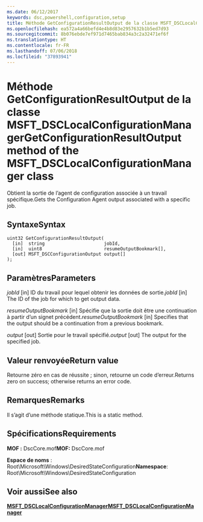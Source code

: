 ```yaml
---
ms.date: 06/12/2017
keywords: dsc,powershell,configuration,setup
title: Méthode GetConfigurationResultOutput de la classe MSFT_DSCLocalConfigurationManager
ms.openlocfilehash: ea572a4a66befd4e4b8d83e2957632b1b5ed7d93
ms.sourcegitcommit: 8b076ebde7ef971d7465bab834a3c2a32471ef6f
ms.translationtype: HT
ms.contentlocale: fr-FR
ms.lasthandoff: 07/06/2018
ms.locfileid: "37893941"
---
```

# <a name="getconfigurationresultoutput-method-of-the-msftdsclocalconfigurationmanager-class"></a><span data-ttu-id="c12da-103">Méthode GetConfigurationResultOutput de la classe MSFT_DSCLocalConfigurationManager</span><span class="sxs-lookup"><span data-stu-id="c12da-103">GetConfigurationResultOutput method of the MSFT_DSCLocalConfigurationManager class</span></span>

<span data-ttu-id="c12da-104">Obtient la sortie de l’agent de configuration associée à un travail spécifique.</span><span class="sxs-lookup"><span data-stu-id="c12da-104">Gets the Configuration Agent output associated with a specific job.</span></span>

## <a name="syntax"></a><span data-ttu-id="c12da-105">Syntaxe</span><span class="sxs-lookup"><span data-stu-id="c12da-105">Syntax</span></span>

```mof
uint32 GetConfigurationResultOutput(
  [in]  string                      jobId,
  [in]  uint8                       resumeOutputBookmark[],
  [out] MSFT_DSCConfigurationOutput output[]
);
```

## <a name="parameters"></a><span data-ttu-id="c12da-106">Paramètres</span><span class="sxs-lookup"><span data-stu-id="c12da-106">Parameters</span></span>

<span data-ttu-id="c12da-107">*jobId* \[in\] ID du travail pour lequel obtenir les données de sortie.</span><span class="sxs-lookup"><span data-stu-id="c12da-107">*jobId* \[in\] The ID of the job for which to get output data.</span></span>

<span data-ttu-id="c12da-108">*resumeOutputBookmark* \[in\] Spécifie que la sortie doit être une continuation à partir d’un signet précédent.</span><span class="sxs-lookup"><span data-stu-id="c12da-108">*resumeOutputBookmark* \[in\] Specifies that the output should be a continuation from a previous bookmark.</span></span>

<span data-ttu-id="c12da-109">*output* \[out\] Sortie pour le travail spécifié.</span><span class="sxs-lookup"><span data-stu-id="c12da-109">*output* \[out\] The output for the specified job.</span></span>

## <a name="return-value"></a><span data-ttu-id="c12da-110">Valeur renvoyée</span><span class="sxs-lookup"><span data-stu-id="c12da-110">Return value</span></span>

<span data-ttu-id="c12da-111">Retourne zéro en cas de réussite ; sinon, retourne un code d’erreur.</span><span class="sxs-lookup"><span data-stu-id="c12da-111">Returns zero on success; otherwise returns an error code.</span></span>

## <a name="remarks"></a><span data-ttu-id="c12da-112">Remarques</span><span class="sxs-lookup"><span data-stu-id="c12da-112">Remarks</span></span>

<span data-ttu-id="c12da-113">Il s’agit d’une méthode statique.</span><span class="sxs-lookup"><span data-stu-id="c12da-113">This is a static method.</span></span>

## <a name="requirements"></a><span data-ttu-id="c12da-114">Spécifications</span><span class="sxs-lookup"><span data-stu-id="c12da-114">Requirements</span></span>

<span data-ttu-id="c12da-115">**MOF :** DscCore.mof</span><span class="sxs-lookup"><span data-stu-id="c12da-115">**MOF:** DscCore.mof</span></span>

<span data-ttu-id="c12da-116">**Espace de noms** : Root\Microsoft\Windows\DesiredStateConfiguration</span><span class="sxs-lookup"><span data-stu-id="c12da-116">**Namespace**: Root\Microsoft\Windows\DesiredStateConfiguration</span></span>

## <a name="see-also"></a><span data-ttu-id="c12da-117">Voir aussi</span><span class="sxs-lookup"><span data-stu-id="c12da-117">See also</span></span>

[<span data-ttu-id="c12da-118">**MSFT_DSCLocalConfigurationManager**</span><span class="sxs-lookup"><span data-stu-id="c12da-118">**MSFT_DSCLocalConfigurationManager**</span></span>](msft-dsclocalconfigurationmanager.md)